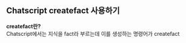 ## Chatscript createfact 사용하기  
 
**createfact란?**  
Chatscript에서는 지식을 fact라 부르는데 이를 생성하는 명령어가 createfact


<!--stackedit_data:
eyJoaXN0b3J5IjpbNTE2OTcyOTg3LC05NzkwODMxNjksLTE3ND
U4NTAyOTRdfQ==
-->